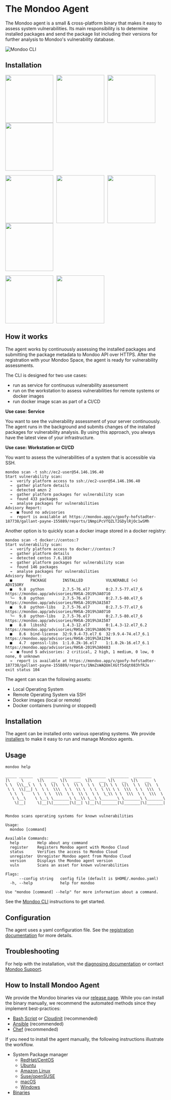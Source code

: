 # The Mondoo Agent

The Mondoo agent is a small & cross-platform binary that makes it easy to assess system vulnerabilities. Its main responsibility is to determine installed packages and send the package list including their versions for further analysis to Mondoo's vulnerability database.

![Mondoo CLI](../assets/mondoo-cli.png)

## Installation

<style>
a.agents {
  text-decoration: none;
  border: none;
}

a:hover.agents {
  opacity: 0.6;
}

a.agents img {
  width: 150px;
  margin-right:10px;
}
</style>

<a href="/docs/agent/windows" class="agents"><img src="../assets/button-windows.png" class="agents"/></a><a href="/docs/agent/macos" class="agents"><img src="../assets/button-macos.png"/></a><a href="/docs/agent/redhat" class="agents"><img src="../assets/button-redhat.png"/></a><a href="/docs/agent/amazonlinux" class="agents"><img src="../assets/button-amzn.png" /></a>

<a href="/docs/agent/ubuntu" class="agents"><img src="../assets/button-ubuntu.png"/></a><a href="/docs/agent/redhat" class="agents"><img src="../assets/button-centos.png" class="agents"/></a><a href="/docs/agent/ubuntu" class="agents"><img src="../assets/button-debian.png" class="agents"/></a><a href="/docs/agent/suse" class="agents"><img src="../assets/button-suse.png" class="agents"/></a>

<a href="/docs/agent/ansible" class="agents"><img src="../assets/button-ansible.png"/></a><a href="/docs/agent/chef" class="agents"><img src="../assets/button-chef.png"/></a>


## How it works

The agent works by continuously assessing the installed packages and submitting the package metadata to Mondoo API over HTTPS. After the registration with your Mondoo Space, the agent is ready for vulnerability assessments.

The CLI is designed for two use cases:

 * run as service for continuous vulnerability assessment
 * run on the workstation to assess vulnerabilities for remote systems or docker images
 * run docker image scan as part of a CI/CD

**Use case: Service**

You want to see the vulnerability assessment of your server continuously. The agent runs in the background and submits changes of the installed packages for vulnerability analysis. By using this approach, you always have the latest view of your infrastructure.

**Use case: Workstation or CI/CD**

You want to assess the vulnerabilities of a system that is accessible via SSH.

```
mondoo scan -t ssh://ec2-user@54.146.196.40
Start vulnerability scan:
  →  verify platform access to ssh://ec2-user@54.146.196.40
  →  gather platform details
  →  detected amzn 2
  →  gather platform packages for vulnerability scan
  →  found 433 packages
  →  analyse packages for vulnerabilities
Advisory Report:
  →  ■ found no advisories
  →  report is available at https://mondoo.app/v/goofy-hofstadter-187738/gallant-payne-155889/reports/1NmpiPcVfQZLT2GDylRjOc1wSMh
```

Another option is to quickly scan a docker image stored in a docker registry:

```
mondoo scan -t docker://centos:7
Start vulnerability scan:
  →  verify platform access to docker://centos:7
  →  gather platform details
  →  detected centos 7.6.1810
  →  gather platform packages for vulnerability scan
  →  found 146 packages
  →  analyse packages for vulnerabilities
Advisory Report:
  ■        PACKAGE       INSTALLED          VULNERABLE (<)       ADVISORY
  ■   9.8  python        2.7.5-76.el7       0:2.7.5-77.el7_6     https://mondoo.app/advisories/RHSA-2019%3A0710
  ╰─  9.8  python        2.7.5-76.el7       0:2.7.5-80.el7_6     https://mondoo.app/advisories/RHSA-2019%3A1587
  ■   9.8  python-libs   2.7.5-76.el7       0:2.7.5-77.el7_6     https://mondoo.app/advisories/RHSA-2019%3A0710
  ╰─  9.8  python-libs   2.7.5-76.el7       0:2.7.5-80.el7_6     https://mondoo.app/advisories/RHSA-2019%3A1587
  ■   8.8  libssh2       1.4.3-12.el7       0:1.4.3-12.el7_6.2   https://mondoo.app/advisories/RHSA-2019%3A0679
  ■   8.6  bind-license  32:9.9.4-73.el7_6  32:9.9.4-74.el7_6.1  https://mondoo.app/advisories/RHSA-2019%3A1294
  ■   4.7  openssl-libs  1:1.0.2k-16.el7    1:1.0.2k-16.el7_6.1  https://mondoo.app/advisories/RHSA-2019%3A0483
  →  ■ found 5 advisories: 2 critical, 2 high, 1 medium, 0 low, 0 none, 0 unknown
  →  report is available at https://mondoo.app/v/goofy-hofstadter-187738/gallant-payne-155889/reports/1NmZsWAQUmlXGtf5dqt083hfRJx
exit status 104
```

The agent can scan the following assets:

* Local Operating System
* Remote Operating System via SSH
* Docker images (local or remote)
* Docker containers (running or stopped)

## Installation

The agent can be installed onto various operating systems. We provide [installers](./installation) to make it easy to run and manage Mondoo agents.

## Usage

```
mondoo help

_____ ______   ________  ________   ________  ________  ________
|\   _ \  _   \|\   __  \|\   ___  \|\   ___ \|\   __  \|\   __  \
\ \  \\\__\ \  \ \  \|\  \ \  \\ \  \ \  \_|\ \ \  \|\  \ \  \|\  \
 \ \  \\|__| \  \ \  \\\  \ \  \\ \  \ \  \ \\ \ \  \\\  \ \  \\\  \
  \ \  \    \ \  \ \  \\\  \ \  \\ \  \ \  \_\\ \ \  \\\  \ \  \\\  \
   \ \__\    \ \__\ \_______\ \__\\ \__\ \_______\ \_______\ \_______\
    \|__|     \|__|\|_______|\|__| \|__|\|_______|\|_______|\|_______|


Mondoo scans operating systems for known vulnerabilities

Usage:
  mondoo [command]

Available Commands:
  help        Help about any command
  register    Registers Mondoo agent with Mondoo Cloud
  status      Verifies the access to Mondoo Cloud
  unregister  Unregister Mondoo agent from Mondoo Cloud
  version     Displays the Mondoo agent version
  vuln        Scans an asset for known vulnerabilities

Flags:
      --config string   config file (default is $HOME/.mondoo.yaml)
  -h, --help            help for mondoo

Use "mondoo [command] --help" for more information about a command.
```

See the [Mondoo CLI](./mondoo) instructions to get started.

## Configuration

The agent uses a yaml configuration file. See the [registration documentation](./registration) for more details.

## Troubleshooting

For help with the installation, visit the [diagnosing documentation](./diagnosing) or contact [Mondoo Support](../help).



## How to Install Mondoo Agent

We provide the Mondoo binaries via our [release page](https://releases.mondoo.io/mondoo/). While you can install the binary manually, we recommend the automated methods since they implement best-practices:

- [Bash Script](bash.md) or [Cloudinit](cloudinit.md) (recommended)
- [Ansible](ansible.md) (recommended)
- [Chef](chef.md) (recommended)

If you need to install the agent manually, the following instructions illustrate the workflow.

- System Package manager
  - [RedHat/CentOS](redhat.md)
  - [Ubuntu](ubuntu.md)
  - [Amazon Linux](amazonlinux.md)
  - [Suse/openSUSE](suse.md)
  - [macOS](macos.md)
  - [Windows](windows.md)
- [Binaries](binaries.md)
